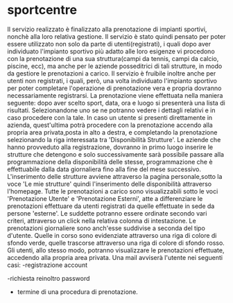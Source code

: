 # sportcentre
Il servizio realizzato è finalizzato alla prenotazione di impianti sportivi, nonchè alla loro relativa gestione.
Il servizio è stato quindi pensato per poter essere utilizzato non solo da parte di utenti(registrati), i quali dopo aver individuato
l'impianto sportivo più adatto alle loro esigenze vi procedono con la prenotazione di una sua struttura(campi da tennis,
campi da calcio, piscine, ecc), ma anche per le aziende posseditrici di tali strutture, in modo da gestiore le prenotazioni a carico.
Il servizio è fruibile inoltre anche per utenti non registrati, i quali, però, una volta individuato l'impianto sportivo
per poter completare l'operazione di  prenotazione vera e propria dovranno necessariamente registrarsi.
La prenotazione viene effettuata nella maniera seguente:
dopo aver scelto sport, data, ora e luogo si presenterà una lista di risultati. Selezionandone uno
se ne potranno vedere i dettagli relativi e in caso procedere con la tale.
In caso un utente si presenti direttamente in azienda, quest'ultima potrà procedere con la prenotazione accendo alla propria
area privata,posta in alto a destra, e completando la prenotazione selezionando la riga interessata tra 'Disponibilità Strutture'.
Le aziende che hanno provveduto alla registrazione, dovranno in primo luogo inserire le strutture che detengono e solo successivamente
sarà possibile passare alla programmazione della disponibilità delle stesse, programmazione che è effettuabile dalla data giornaliera
fino alla fine del mese successivo.
L'inserimento delle strutture avviene attraverso la pagina personale,sotto la voce 'Le mie strutture'
quindi l'inserimento delle disponibilità attraverso l'homepage.
Tutte le prenotazioni a carico sono visualizzabili sotto le voci 'Prenotazione Utente' e 'Prenotazione Esterni', atte a differenziare
le prenotazioni effettuare da utenti registrati da quelle effettuate in sede da persone 'esterne'.
Le suddette potranno essere ordinate secondo vari criteri, attraverso un click nella relativa colonna di intestazione.
Le prenotazioni giornaliere sono anch'esse suddivise a seconda del tipo d'utente. Quelle in corso sono evidenziate attraverso
una riga di colore di sfondo verde, quelle trascorse attraverso una riga di colore di sfondo rosso.
Gli utenti, allo stesso modo, potranno visualizzare le prenotazioni effettuate, accedendo alla propria area privata.
Una mail avviserà l'utente nei seguenti casi:
-registrazione account

-richiesta reinoltro password

- termine di una procedura di prenotazione.
